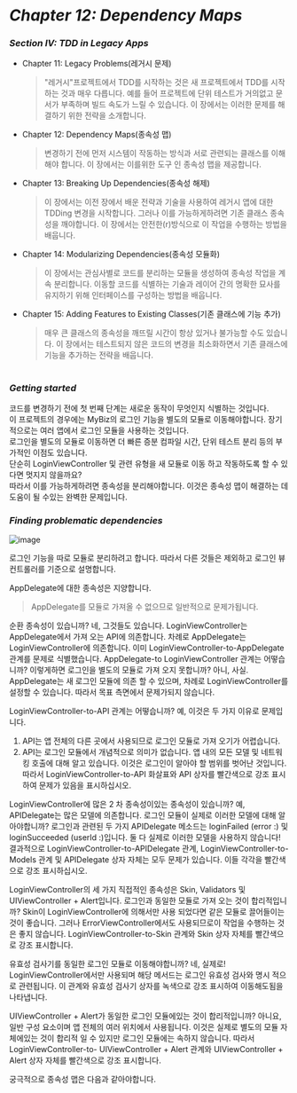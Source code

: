 # _Chapter 12: Dependency Maps_

### _Section IV: TDD in Legacy Apps_
  - Chapter 11: Legacy Problems(레거시 문제)    
      > "레거시"프로젝트에서 TDD를 시작하는 것은 새 프로젝트에서 TDD를 시작하는 것과 매우 다릅니다. 예를 들어 프로젝트에 단위 테스트가 거의없고 문서가 부족하며 빌드 속도가 느릴 수 있습니다. 이 장에서는 이러한 문제를 해결하기 위한 전략을 소개합니다.    
  - Chapter 12: Dependency Maps(종속성 맵)   
      > 변경하기 전에 먼저 시스템이 작동하는 방식과 서로 관련되는 클래스를 이해해야 합니다. 이 장에서는 이를위한 도구 인 종속성 맵을 제공합니다.    
  - Chapter 13: Breaking Up Dependencies(종속성 해제)    
      > 이 장에서는 이전 장에서 배운 전략과 기술을 사용하여 레거시 앱에 대한 TDDing 변경을 시작합니다. 그러나 이를 가능하게하려면 기존 클래스 종속성을 깨야합니다. 이 장에서는 안전한(r)방식으로 이 작업을 수행하는 방법을 배웁니다.    
  - Chapter 14: Modularizing Dependencies(종속성 모듈화)    
      > 이 장에서는 관심사별로 코드를 분리하는 모듈을 생성하여 종속성 작업을 계속 분리합니다. 이동할 코드를 식별하는 기술과 레이어 간의 명확한 묘사를 유지하기 위해 인터페이스를 구성하는 방법을 배웁니다.    
  - Chapter 15: Adding Features to Existing Classes(기존 클래스에 기능 추가)    
      > 매우 큰 클래스의 종속성을 깨뜨릴 시간이 항상 있거나 불가능할 수도 있습니다. 이 장에서는 테스트되지 않은 코드의 변경을 최소화하면서 기존 클래스에 기능을 추가하는 전략을 배웁니다.   
# 
### _Getting started_
    
코드를 변경하기 전에 첫 번째 단계는 새로운 동작이 무엇인지 식별하는 것입니다.    
이 프로젝트의 경우에는 MyBiz의 로그인 기능을 별도의 모듈로 이동해야합니다. 장기적으로는 여러 앱에서 로그인 모듈을 사용하는 것입니다.       
로그인을 별도의 모듈로 이동하면 더 빠른 증분 컴파일 시간, 단위 테스트 분리 등의 부가적인 이점도 있습니다.       
단순히 LoginViewController 및 관련 유형을 새 모듈로 이동 하고 작동하도록 할 수 있다면 멋지지 않을까요?     
따라서 이를 가능하게하려면 종속성을 분리해야합니다. 이것은 종속성 맵이 해결하는 데 도움이 될 수있는 완벽한 문제입니다.   

### _Finding problematic dependencies_
![image](https://user-images.githubusercontent.com/60660894/92084861-f2daeb00-ee02-11ea-945a-31ec0d3bee73.png)

로그인 기능을 따로 모듈로 분리하려고 합니다. 따라서 다른 것들은 제외하고 로그인 뷰컨트롤러를 기준으로 설명합니다.


    
AppDelegate에 대한 종속성은 지양합니다.
> AppDelegate를 모듈로 가져올 수 없으므로 일반적으로 문제가됩니다.

순환 종속성이 있습니까? 네, 그것들도 있습니다.
LoginViewController는 AppDelegate에서 가져 오는 API에 의존합니다.
차례로 AppDelegate는 LoginViewController에 의존합니다.
이미 LoginViewController-to-AppDelegate 관계를 문제로 식별했습니다.
AppDelegate-to LoginViewController 관계는 어떻습니까? 이렇게하면 로그인을 별도의 모듈로 가져 오지 못합니까?
아니, 사실. AppDelegate는 새 로그인 모듈에 의존 할 수 있으며, 차례로 LoginViewController를 설정할 수 있습니다.
따라서 목표 측면에서 문제가되지 않습니다.


LoginViewController-to-API 관계는 어떻습니까? 예, 이것은 두 가지 이유로 문제입니다.
1. API는 앱 전체의 다른 곳에서 사용되므로 로그인 모듈로 가져 오기가 어렵습니다.
2. API는 로그인 모듈에서 개념적으로 의미가 없습니다.
앱 내의 모든 모델 및 네트워킹 호출에 대해 알고 있습니다.
이것은 로그인이 알아야 할 범위를 벗어난 것입니다.
따라서 LoginViewController-to-API 화살표와 API 상자를 빨간색으로 강조 표시하여 문제가 있음을 표시하십시오.


LoginViewController에 많은 2 차 종속성이있는 종속성이 있습니까? 예, APIDelegate는 많은 모델에 의존합니다.
로그인 모듈이 실제로 이러한 모델에 대해 알아야합니까?
로그인과 관련된 두 가지 APIDelegate 메소드는 loginFailed (error :) 및 loginSucceeded (userId :)입니다.
둘 다 실제로 이러한 모델을 사용하지 않습니다!
결과적으로 LoginViewController-to-APIDelegate 관계, LoginViewController-to-Models 관계 및 APIDelegate 상자 자체는 모두 문제가 있습니다.
이들 각각을 빨간색으로 강조 표시하십시오.


LoginViewController의 세 가지 직접적인 종속성은 Skin, Validators 및 UIViewController + Alert입니다.
로그인과 동일한 모듈로 가져 오는 것이 합리적입니까?
Skin이 LoginViewController에 의해서만 사용 되었다면 같은 모듈로 끌어들이는 것이 좋습니다.
그러나 ErrorViewController에서도 사용되므로이 작업을 수행하는 것은 좋지 않습니다.
LoginViewController-to-Skin 관계와 Skin 상자 자체를 빨간색으로 강조 표시합니다.


유효성 검사기를 동일한 로그인 모듈로 이동해야합니까? 네, 실제로! LoginViewController에서만 사용되며 해당 메서드는 로그인 유효성 검사와 명시 적으로 관련됩니다.
이 관계와 유효성 검사기 상자를 녹색으로 강조 표시하여 이동해도됨을 나타냅니다.



UIViewController + Alert가 동일한 로그인 모듈에있는 것이 합리적입니까?
아니요, 일반 구성 요소이며 앱 전체의 여러 위치에서 사용됩니다.
이것은 실제로 별도의 모듈 자체에있는 것이 합리적 일 수 있지만 로그인 모듈에는 속하지 않습니다.
따라서 LoginViewController-to- UIViewController + Alert 관계와 UIViewController + Alert 상자 자체를 빨간색으로 강조 표시합니다.

궁극적으로 종속성 맵은 다음과 같아야합니다.

